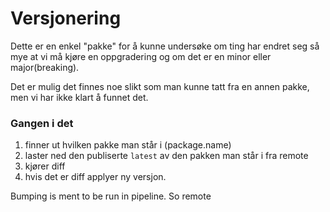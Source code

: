 # Versjonering

Dette er en enkel "pakke" for å kunne undersøke om ting
har endret seg så mye at vi må kjøre en oppgradering og
om det er en minor eller major(breaking).

Det er mulig det finnes noe slikt som man kunne tatt
fra en annen pakke, men vi har ikke klart å funnet det.


### Gangen i det
 1. finner ut hvilken pakke man står i (package.name)
 2. laster ned den publiserte `latest` av den pakken man står i fra
 remote
 3. kjører diff
 4. hvis det er diff applyer ny versjon.
 
Bumping is ment to be run in pipeline. So remote
